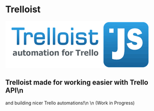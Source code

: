 # Trelloist
![Trelloist Logo](https://raw.githubusercontent.com/Alireza29675/Trelloist/master/logo.jpg)

## Trelloist made for working easier with Trello API\n
and building nicer Trello automations!\n
\n
(Work in Progress)